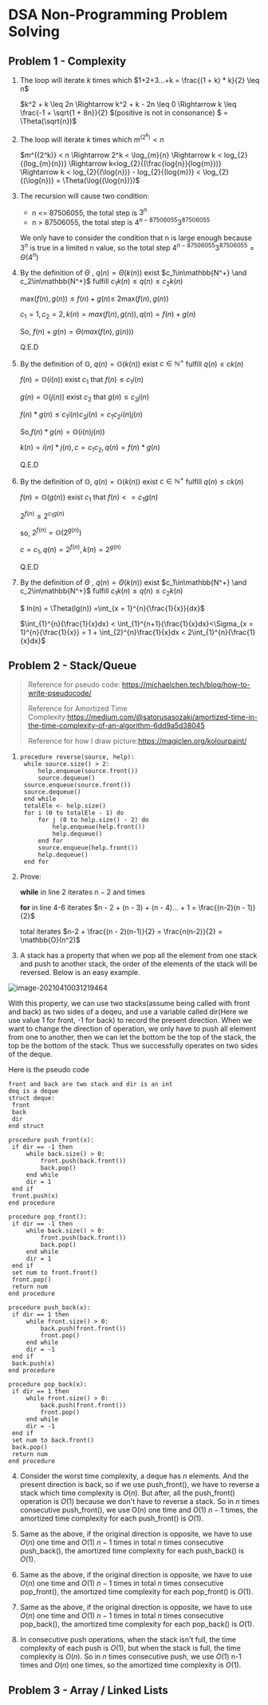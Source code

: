 # DSA Non-Programming Problem Solving

## Problem 1 - Complexity

1. The loop will iterate $k$ times which $1+2+3...+k = \frac{(1 + k) * k}{2} \leq n$

   $k^2 + k \leq 2n \Rightarrow k^2 + k - 2n \leq 0 \Rightarrow k \leq \frac{-1 + \sqrt{1 + 8n}}{2} $(positive is not in consonance) $ = \Theta(\sqrt{n})$
   
2. The loop will iterate $k$ times which $m^{(2^k)} < n$

   $m^{(2^k)} < n \Rightarrow 2^k < \log_{m}{n} \Rightarrow k < log_{2}{(log_{m}{n})} \Rightarrow k<log_{2}{(\frac{log{n}}{log{m}})} \Rightarrow k < log_{2}{(\log{n})} - log_{2}{(log{m})} < \log_{2}{(\log{n})} = \Theta(\log{(\log{n})})$

3. The recursion will cause two condition:

   * n <= 87506055, the total step is $3^n$
   * n > 87506055, the total step is $4^{n - 87506055} 3^{87506055}$

   We only have to consider the condition that n is large enough because $3^n$ is true in a limited n value, so the total step $4^{n-87506055}3^{87506055} = \Theta(4^n)$

4. By the definition of $\Theta$ , $q(n) = \Theta(k(n))$ exist $c_1\in\mathbb{N^+} \and c_2\in\mathbb{N^+}$ fulfill $c_1k(n)\leq q(n)\leq c_2k(n)$

   max$(f(n), g(n)) \leq f(n) + g(n) \leq$ $2$max($f(n),g(n)$)
   
   $c_1 = 1, c_2 = 2, k(n) = max(f(n), g(n)), q(n) = f(n) + g(n)$
   
   So, $f(n)+g(n) = \Theta(max(f(n),g(n)))$
   
   Q.E.D
   
5. By the definition of $\mathbb{O}$, $q(n) = \mathbb{O}(k(n))$ exist $c \in \mathbb{N^+}$ fulfill $q(n)\leq ck(n)$

   $f(n) = \mathbb{O}(i(n))$ exist $c_1$ that $f(n)\leq c_1i(n)$

   $g(n) = \mathbb{O}(j(n))$ exist $c_2$ that $g(n) \leq c_2j(n)$

   $f(n)*g(n) \leq c_1i(n)c_2j(n) = c_1c_2i(n)j(n)$

   So,$f(n)*g(n) = \mathbb{O}(i(n)j(n))$

   $k(n) = i(n)*j(n), c = c_1c_2, q(n) = f(n)*g(n)$

   Q.E.D

6. By the definition of $\mathbb{O}$, $q(n) = \mathbb{O}(k(n))$ exist $c \in \mathbb{N^+}$ fulfill $q(n)\leq ck(n)$

   $f(n) = \mathbb{O}(g(n))$ exist $c_1$ that $f(n) <= c_1g(n)$

   $2^{f(n)}\leq2^{c_1g(n)}$

   so, $2^{f(n)} = \mathbb{O}(2^{g(n)})$

   $c = c_1, q(n) = 2^{f(n)}, k(n) = 2^{g(n)}$

   Q.E.D

7. By the definition of $\Theta$ , $q(n) = \Theta(k(n))$ exist $c_1\in\mathbb{N^+} \and c_2\in\mathbb{N^+}$ fulfill $c_1k(n)\leq q(n)\leq c_2k(n)$

   $ ln(n) = \Theta(lg(n)) =\int_{x = 1}^{n}{\frac{1}{x}}{dx}$ 

   $\int_{1}^{n}{\frac{1}{x}dx} < \int_{1}^{n+1}{\frac{1}{x}dx}<\Sigma_{x = 1}^{n}{\frac{1}{x}} = 1 + \int_{2}^{n}\frac{1}{x}dx < 2\int_{1}^{n}{\frac{1}{x}dx}$



## Problem 2 - Stack/Queue

> Reference for pseudo code: https://michaelchen.tech/blog/how-to-write-pseudocode/
>
> Reference for Amortized Time Complexity:https://medium.com/@satorusasozaki/amortized-time-in-the-time-complexity-of-an-algorithm-6dd9a5d38045
>
> Reference for how I draw picture:https://magiclen.org/kolourpaint/

1. ```pseudocode
   procedure reverse(source, help):
   	while source.size() > 2:
   		help.enqueue(source.front())
   		source.dequeue()
   	source.enqueue(source.front())
   	source.dequeue()
   	end while
   	totalEle <- help.size()
   	for i (0 to totalEle - 1) do
   		for j (0 to help.size() - 2) do
   			help.enqueue(help.front())
   			help.dequeue()
   		end for
   		source.enqueue(help.front())
   		help.dequeue()
   	end for
   ```
   
2. Prove:

   **while** in line 2 iterates $n - 2$ and times

   **for** in line 4-6 iterates $n - 2 + (n - 3) + (n - 4)...  + 1 = \frac{(n-2)(n - 1)}{2}$

   total iterates  $n-2 + \frac{(n - 2)(n-1)}{2} = \frac{n(n-2)}{2} = \mathbb{O}(n^2)$

3. A stack has a property that when we pop all the element from one stack and push to another stack, the order of the elements of the stack will be reversed. Below is an easy example. 
   

![image-20210410031219464](/home/blast/.config/Typora/typora-user-images/image-20210410031219464.png)

   With this property, we can use two stacks(assume being called with front and back) as two sides of a deqeu, and use a variable called dir(Here we use value 1 for front, -1 for back) to record the present direction. When we want to change the direction of operation, we only have to push all element from one to another, then we can let the bottom be the top of the stack, the top be the bottom of the stack. Thus we successfully operates on two sides of the deque.

   Here is the pseudo code

   ```pseudocode
   front and back are two stack and dir is an int
deq is a deque
   struct deque:
   	front
   	back
   	dir
   end struct
   
   procedure push_front(x):
   	if dir == -1 then
   		while back.size() > 0:
   			front.push(back.front())
   			back.pop()
   		end while
   		dir = 1
   	end if
   	front.push(x)
   end procedure
   
   procedure pop_front():
   	if dir == -1 then
   		while back.size() > 0:
   			front.push(back.front())
   			back.pop()
   		end while
   		dir = 1
   	end if
   	set num to front.front()
   	front.pop()
   	return num
   end procedure
   
   procedure push_back(x):
   	if dir == 1 then
   		while front.size() > 0:
   			back.push(front.front())
   			front.pop()
   		end while
   		dir = -1
   	end if
   	back.push(x)
   end procedure
   
   procedure pop_back(x):
   	if dir == 1 then
   		while front.size() > 0:
   			back.push(front.front())
   			front.pop()
   		end while
   		dir = -1
   	end if
   	set num to back.front()
   	back.pop()
   	return num
   end procedure
   ```

4. Consider the worst time complexity, a deque has $n$ elements. And the present direction is back, so if we use push_front(), we have to reverse a stack which time complexity is $O(n)$. But after, all the push_front() operation is $O(1)$ because we don't have to reverse a stack. So in $n$ times consecutive push_front(), we use O(n) one time and $O(1)$ $n - 1$ times, the amortized time complexity for each push_front() is $O(1)$.

5. Same as the above, if the original direction is opposite, we have to use $O(n)$ one time and $O(1)$ $n - 1$ times in total $n$ times consecutive push_back(), the amortized time complexity for each push_back() is $O(1)$.

6. Same as the above, if the original direction is opposite, we have to use $O(n)$ one time and $O(1)$ $n - 1$ times in total $n$ times consecutive pop_front(), the amortized time complexity for each pop_front() is $O(1)$.

7. Same as the above, if the original direction is opposite, we have to use $O(n)$ one time and $O(1)$ $n - 1$ times in total $n$ times consecutive pop_back(), the amortized time complexity for each pop_back() is $O(1)$.

8. In consecutive push operations, when the stack isn't full, the time complexity of each push is $O(1)$, but when the stack is full, the time complexity is $O(n)$. So in $n$ times consecutive push, we use $O(1)$ n-1 times and $O(n)$ one times, so the amortized time complexity is $O(1)$.

## Problem 3 - Array / Linked Lists

